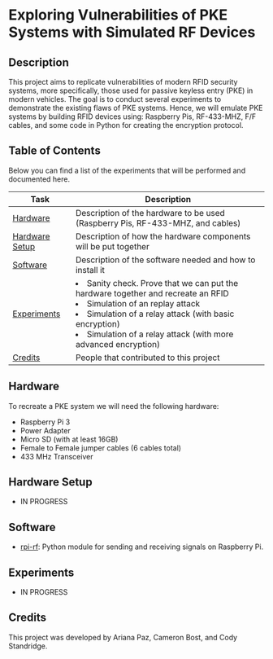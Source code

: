 # Exploring Vulnerabilities of PKE Systems with Simulated RF Devices

## Description
This project aims to replicate vulnerabilities of modern RFID security systems, more specifically, those used for passive keyless entry (PKE) in modern vehicles. The goal is to conduct several experiments to demonstrate the existing flaws of PKE systems. Hence, we will emulate PKE systems by building RFID devices using: Raspberry Pis, RF-433-MHZ, F/F cables, and some code in Python for creating the encryption protocol.

## Table of Contents
Below you can find a list of the experiments that will be performed and documented here.

|Task | Description|
|--|--|
|[Hardware](#Hardware)| Description of the hardware to be used (Raspberry Pis, RF-433-MHZ, and cables)|
|[Hardware Setup](#Hardware-Setup) | Description of how the hardware components will be put together|
|[Software](#Software) | Description of the software needed and how to install it |
|[Experiments](#Experiments) | <li> Sanity check. Prove that we can put the hardware together and recreate an RFID </li> <li>Simulation of an replay attack</li><li>Simulation of a relay attack (with basic  encryption)</li><li>Simulation of a relay attack (with more advanced encryption)</li>|
|[Credits](#Credits) | People that contributed to this project|

## Hardware
To recreate a PKE system we will need the following hardware:
- Raspberry Pi 3
- Power Adapter
- Micro SD (with at least 16GB)
- Female to Female jumper cables (6 cables total)
- 433 MHz Transceiver

## Hardware Setup
- IN PROGRESS

## Software
- [rpi-rf](https://pypi.org/project/rpi-rf/): Python module for sending and receiving signals on Raspberry Pi.

## Experiments
- IN PROGRESS

## Credits
This project was developed by Ariana Paz, Cameron Bost, and Cody Standridge.
